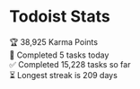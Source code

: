 
# Todoist Stats

<!-- TODO-IST:START -->
🏆  38,925 Karma Points           
🌸  Completed 5 tasks today           
✅  Completed 15,228 tasks so far           
⏳  Longest streak is 209 days
<!-- TODO-IST:END -->
